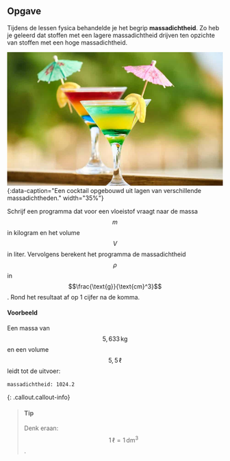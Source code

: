 ## Opgave
Tijdens de lessen fysica behandelde je het begrip **massadichtheid**. Zo heb je geleerd dat stoffen met een lagere massadichtheid drijven ten opzichte van stoffen met een hoge massadichtheid.

![variabele](media/cocktail.jpg "variabele"){:data-caption="Een cocktail opgebouwd uit lagen van verschillende massadichtheden." width="35%"}

Schrijf een programma dat voor een vloeistof vraagt naar de massa $$m$$ in kilogram en het volume $$V$$ in liter. Vervolgens berekent het programma de massadichtheid $$\rho$$ in $$\frac{\text{g}}{\text{cm}^3}$$. Rond het resultaat af op 1 cijfer na de komma.

#### Voorbeeld
Een massa van $$5,633 \,\text{kg}$$ en een volume $$5,5 \,\ell$$ leidt tot de uitvoer:
```
massadichtheid: 1024.2
```

{: .callout.callout-info}
> #### Tip
> Denk eraan: $$1 \,\ell = 1 \,\text{dm}^3$$.